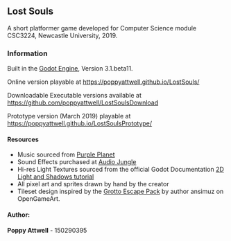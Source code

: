## Lost Souls 

A short platformer game developed for Computer Science module CSC3224, Newcastle University, 2019.

### Information

Built in the [Godot Engine](https://godotengine.org/), Version 3.1.beta11.

Online version playable at <https://poppyattwell.github.io/LostSouls/>

Downloadable Executable versions available at <https://github.com/poppyattwell/LostSoulsDownload>

Prototype version (March 2019) playable at <https://poppyattwell.github.io/LostSoulsPrototype/>

#### Resources


* Music sourced from [Purple Planet](https://www.purple-planet.com/)
* Sound Effects purchased at [Audio Jungle](https://audiojungle.net/)
* Hi-res Light Textures sourced from the official Godot Documentation [2D Light and Shadows tutorial](https://docs.godotengine.org/en/3.1/tutorials/2d/2d_lights_and_shadows.html)
* All pixel art and sprites drawn by hand by the creator
* Tileset design inspired by the [Grotto Escape Pack](https://opengameart.org/content/platform-pixel-art-assets) by author ansimuz on OpenGameArt.


#### Author:

**Poppy Attwell** - 150290395
